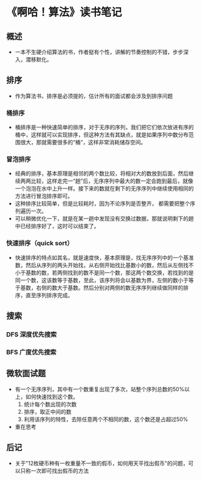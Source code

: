 # 《啊哈！算法》读书笔记
## 概述
- 一本不生硬介绍算法的书，作者挺有个性，讲解的节奏控制的不错，步步深入，潜移默化。
## 排序
- 作为算法书，排序是必须提的，估计所有的面试都会涉及到排序问题
### 桶排序
- 桶排序是一种快速简单的排序，对于无序的序列，我们把它们依次放进有序的桶中，这样就可以实现排序，但这种方法有其缺点，就是如果序列中数分布范围很大，那就需要很多的“桶”，这样非常消耗储存空间。
### 冒泡排序
- 经典的排序，基本原理是相邻的两个数比较，将相对大的数放到后面，然后继续两两比较，这样走完一“趟”后，无序序列中最大的数一定会跑到最后，就像一个泡泡在水中上升一样。接下来的数就在剩下的无序序列中继续使用相同的方法进行冒泡排序即可。
- 这种排序比较简单，但是比较耗时，因为不论序列是否整齐， 都需要把整个序列遍历一次。
- 可以稍微优化一下，就是在某一趟中发现没有交换过数据，那就说明剩下的趟中已经排序好了，这时可以结束了。
### 快速排序（quick sort）
- 快速排序的特点如其名，就是速度快，基本原理是，找无序序列中的一个基准数，然后从序列的两头开始找，从右侧开始找比基数小的数，然后从左侧找不小于基数的数，若两侧找到的数不是同一个数，那这两个数交换，若找到的是同一个数，这该数等于基数，至此，该序列将会以基数为界，左侧的数小于等于基数，右侧的数大于基数。然后分别对两侧的数无序序列继续做同样的排序，直至序列排序完成。
## 搜索
### DFS 深度优先搜索
### BFS 广度优先搜索
## 微软面试题
- 有一个无序序列，其中有一个数重复出现了多次，站整个序列总数的50%以上，如何快速找到这个数。
    1. 统计每个数出现的次数
    2. 排序，取正中间的数
    3. 利用该序列的特性，去除任意两个不相同的数，这个数还是占超过50%
- 重在思考 

## 后记
- 关于"12枚硬币种有一枚重量不一致的假币，如何用天平找出假币"的问题，可以只称一次即可找出假币的方法
